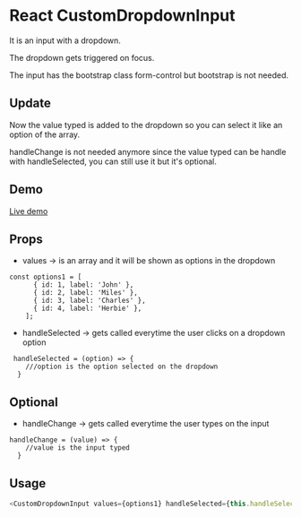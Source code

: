 # React CustomDropdownInput

It is an input with a dropdown. 

The dropdown gets triggered on focus.

The input has the bootstrap class form-control but bootstrap is not needed.

## Update

Now the value typed is added to the dropdown so you can select it like an option of the array.

handleChange is not needed anymore since the value typed can be handle with handleSelected, you can still use it but it's optional.

## Demo

[Live demo](https://codesandbox.io/s/7ymvr8yvq1)

## Props

* values -> is an array and it will be shown as options in the dropdown
```es6
const options1 = [
      { id: 1, label: 'John' },
      { id: 2, label: 'Miles' },
      { id: 3, label: 'Charles' },
      { id: 4, label: 'Herbie' },
    ];
```
* handleSelected -> gets called everytime the user clicks on a dropdown option
```es6
 handleSelected = (option) => {
    ///option is the option selected on the dropdown
  }
```

## Optional

* handleChange -> gets called everytime the user types on the input
```es6
handleChange = (value) => {
    //value is the input typed
  }
```

## Usage

```js
<CustomDropdownInput values={options1} handleSelected={this.handleSelected}/>
```